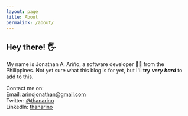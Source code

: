 ```yaml
---
layout: page
title: About
permalink: /about/
---
```


## Hey there! 🖐

My name is Jonathan A. Ariño, a software developer 👨‍💻 from the Philippines. Not yet sure what this blog is for yet, but I'll **try** _**very hard**_ to add to this.

Contact me on:  
Email: [arinojonathan@gmail.com](mailto:arinojonathan@gmail.com)  
Twitter: [@thanarino](https://twitter.com/thanarino)  
LinkedIn: [thanarino](https://linkedin.com/in/thanarino)